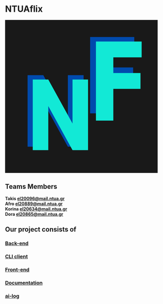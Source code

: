  # NTUAflix


![Logo](front-end/public/big_logo.png)



## Teams Members 



 

 **Takis  [el20096@mail.ntua.gr](https://github.com/ntua-el20096)**  
 **Afro [el20889@mail.ntua.gr](https://github.com/ntua-el20889)**  
 **Korina [el20634@mail.ntua.gr](https://github.com/ntua-el20634)**  
 **Dora [el20865@mail.ntua.gr](https://github.com/ntua-el20865)**  


## Our project consists of

 
### [Back-end](https://github.com/ntua/softeng23-55/blob/main/back-end/README.md)
### [CLI client](https://github.com/ntua/softeng23-55/blob/main/cli-client/README.md)
### [Front-end](https://github.com/ntua/softeng23-55/blob/main/front-end/README.md)
### [Documentation]( https://github.com/ntua/softeng23-55/blob/main/documentation/README.md)
### [ai-log](https://github.com/ntua/softeng23-55/blob/main/ai-log/README.md)
 

